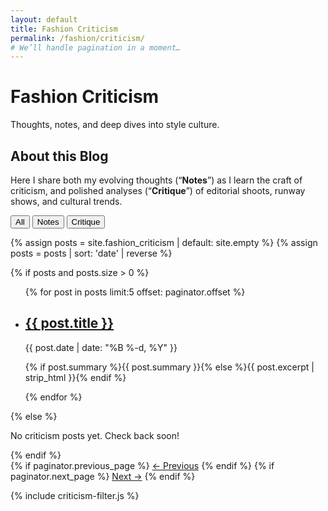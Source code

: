 ```yaml
---
layout: default
title: Fashion Criticism
permalink: /fashion/criticism/
# We’ll handle pagination in a moment…
---
```




<div class="crit-header">
  <h1>Fashion Criticism</h1>
  <p>Thoughts, notes, and deep dives into style culture.</p>
</div>

<section id="about-crit">
  <h2>About this Blog</h2>
  <p>
    Here I share both my evolving thoughts (“<strong>Notes</strong>”) as I learn the craft of criticism,
    and polished analyses (“<strong>Critique</strong>”) of editorial shoots, runway shows, and cultural trends.
  </p>
</section>

<section class="crit-filter">
  <button data-filter="all">All</button>
  <button data-filter="notes">Notes</button>
  <button data-filter="critique">Critique</button>
</section>

{% assign posts = site.fashion_criticism | default: site.empty %}
{% assign posts = posts | sort: 'date' | reverse %}

{% if posts and posts.size > 0 %}
<ul class="crit-posts">
  {% for post in posts limit:5 offset: paginator.offset %}
    <li data-tags="{{ post.tags | join:' ' }}">
      <h2><a href="{{ post.url }}">{{ post.title }}</a></h2>
      <p class="meta">{{ post.date | date: "%B %-d, %Y" }}</p>
      <p class="summary">
        {% if post.summary %}{{ post.summary }}{% else %}{{ post.excerpt | strip_html }}{% endif %}
      </p>
    </li>
  {% endfor %}
</ul>
{% else %}
<p>No criticism posts yet. Check back soon!</p>
{% endif %}
</ul>

<nav class="pagination">
  {% if paginator.previous_page %}
    <a href="{{ paginator.previous_page_path }}" class="prev">← Previous</a>
  {% endif %}
  {% if paginator.next_page %}
    <a href="{{ paginator.next_page_path }}" class="next">Next →</a>
  {% endif %}
</nav>

{% include criticism-filter.js %}
